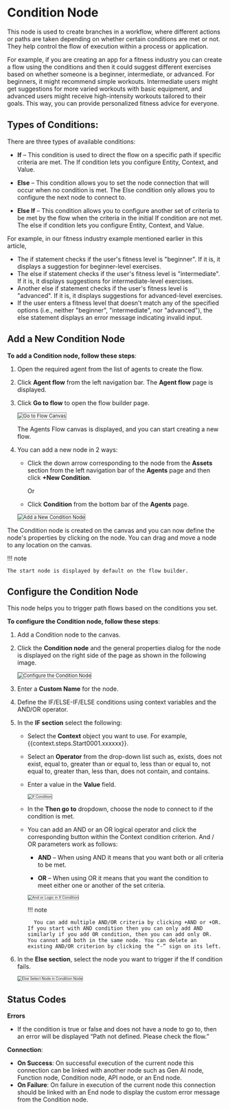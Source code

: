 # Condition Node

This node is used to create branches in a workflow, where different actions or paths are taken depending on whether certain conditions are met or not. They help control the flow of execution within a process or application.

For example, if you are creating an app for a fitness industry you can create a flow using the conditions and then it could suggest different exercises based on whether someone is a beginner, intermediate, or advanced. For beginners, it might recommend simple workouts. Intermediate users might get suggestions for more varied workouts with basic equipment, and advanced users might receive high-intensity workouts tailored to their goals. This way, you can provide personalized fitness advice for everyone.


## Types of Conditions:

There are three types of available conditions:

* **If** – This condition is used to direct the flow on a specific path if specific criteria are met. The If condition lets you configure Entity, Context, and Value.

* **Else** – This condition allows you to set the node connection that will occur when no condition is met. The Else condition only allows you to configure the next node to connect to.

* **Else If** – This condition allows you to configure another set of criteria to be met by the flow when the criteria in the initial If condition are not met. The else if condition lets you configure Entity, Context, and Value.

For example, in our fitness industry example mentioned earlier in this article,

* The if statement checks if the user's fitness level is "beginner". If it is, it displays a suggestion for beginner-level exercises.
* The else if statement checks if the user's fitness level is "intermediate". If it is, it displays suggestions for intermediate-level exercises.
* Another else if statement checks if the user's fitness level is "advanced". If it is, it displays suggestions for advanced-level exercises.
* If the user enters a fitness level that doesn't match any of the specified options (i.e., neither "beginner", "intermediate", nor "advanced"), the else statement displays an error message indicating invalid input.

## Add a New Condition Node

**To add a Condition node, follow these steps**:

1. Open the required agent from the list of agents to create the flow.
2. Click **Agent flow** from the left navigation bar. The **Agent flow** page is displayed.
3. Click **Go to flow** to open the flow builder page.

    <img src="../images/go-to-flow-canvas.png" alt="Go to Flow Canvas" title="Go to Flow Canvas" style="border: 1px solid gray; zoom:80%;">

    The Agents Flow canvas is displayed, and you can start creating a new flow.

1. You can add a new node in 2 ways:

    * Click the down arrow corresponding to the node from the **Assets** section from the left navigation bar of the **Agents** page and then click **+New Condition**.

        Or

    * Click **Condition** from the bottom bar of the **Agents** page.

    <img src="../images/add-a-new-condition-node.png" alt="Add a New Condition Node" title="Add a New Condition Node" style="border: 1px solid gray; zoom:80%;">

The Condition node is created on the canvas and you can now define the node's properties by clicking on the node. You can drag and move a node to any location on the canvas.

!!! note

    The start node is displayed by default on the flow builder.

## Configure the Condition Node

This node helps you to trigger path flows based on the conditions you set.

**To configure the Condition node, follow these steps**:

1. Add a Condition node to the canvas.
2. Click the **Condition node** and the general properties dialog for the node is displayed on the right side of the page as shown in the following image.

    <img src="../images/configure-the-condition-node.png" alt="Configure the Condition Node" title="Configure the Condition Node" style="border: 1px solid gray; zoom:80%;">
    
1. Enter a **Custom Name** for the node.
2. Define the IF/ELSE-IF/ELSE conditions using context variables and the AND/OR operator.
3. In the **IF section** select the following:

    * Select the **Context** object you want to use. 
    For example, {{context.steps.Start0001.xxxxxx}}.
 
    * Select an **Operator** from the drop-down list such as, exists, does not exist, equal to, greater than or equal to, less than or equal to, not equal to, greater than, less than, does not contain, and contains.

    * Enter a value in the **Value** field.

        <img src="../images/if-condition.png" alt="If Condition" title="If Condition" style="border: 1px solid gray; zoom:60%;">


    * In the **Then go to** dropdown, choose the node to connect to if the condition is met.

    * You can add an AND or an OR logical operator and click the corresponding button within the Context condition criterion. And / OR parameters work as follows:


        * **AND** – When using AND it means that you want both or all criteria to be met.


        * **OR** – When using OR it means that you want the condition to meet either one or another of the set criteria.

        <img src="../images/and-or-logic-in -if-condition.png" alt="And or Logic in If Condition" title="And or Logic in If Condition" style="border: 1px solid gray; zoom:60%;">

        !!! note

            You can add multiple AND/OR criteria by clicking +AND or +OR. If you start with AND condition then you can only add AND similarly if you add OR condition, then you can add only OR. You cannot add both in the same node. You can delete an existing AND/OR criterion by clicking the “-” sign on its left.


1. In the **Else section**, select the node you want to trigger if the If condition fails.

    <img src="../images/else-select-node-in-condition-node.png" alt="Else Select Node in Condition Node" title="Else Select Node in Condition Node" style="border: 1px solid gray; zoom:60%;">

## Status Codes

**Errors**

* If the condition is true or false and does not have a node to go to, then an error will be displayed “Path not defined. Please check the flow.”

**Connection**:

* **On Success**: On successful execution of the current node this connection can be linked with another node such as Gen AI node, Function node, Condition node, API node, or an End node.
* **On Failure**: On failure in execution of the current node this connection should be linked with an End node to display the custom error message from the Condition node.